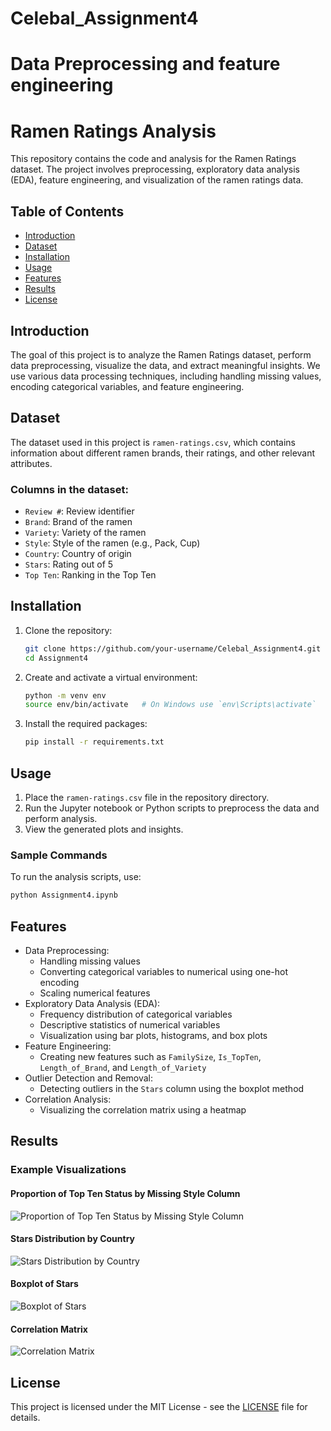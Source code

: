 # Celebal_Assignment4
# Data Preprocessing and feature engineering
# Ramen Ratings Analysis

This repository contains the code and analysis for the Ramen Ratings dataset. The project involves preprocessing, exploratory data analysis (EDA), feature engineering, and visualization of the ramen ratings data.

## Table of Contents

- [Introduction](#introduction)
- [Dataset](#dataset)
- [Installation](#installation)
- [Usage](#usage)
- [Features](#features)
- [Results](#results)
- [License](#license)

## Introduction

The goal of this project is to analyze the Ramen Ratings dataset, perform data preprocessing, visualize the data, and extract meaningful insights. We use various data processing techniques, including handling missing values, encoding categorical variables, and feature engineering.

## Dataset

The dataset used in this project is `ramen-ratings.csv`, which contains information about different ramen brands, their ratings, and other relevant attributes.

### Columns in the dataset:
- `Review #`: Review identifier
- `Brand`: Brand of the ramen
- `Variety`: Variety of the ramen
- `Style`: Style of the ramen (e.g., Pack, Cup)
- `Country`: Country of origin
- `Stars`: Rating out of 5
- `Top Ten`: Ranking in the Top Ten

## Installation

1. Clone the repository:
   ```bash
   git clone https://github.com/your-username/Celebal_Assignment4.git
   cd Assignment4
   ```

2. Create and activate a virtual environment:
   ```bash
   python -m venv env
   source env/bin/activate   # On Windows use `env\Scripts\activate`
   ```

3. Install the required packages:
   ```bash
   pip install -r requirements.txt
   ```

## Usage

1. Place the `ramen-ratings.csv` file in the repository directory.
2. Run the Jupyter notebook or Python scripts to preprocess the data and perform analysis.
3. View the generated plots and insights.

### Sample Commands

To run the analysis scripts, use:
```bash
python Assignment4.ipynb
```

## Features

- Data Preprocessing:
  - Handling missing values
  - Converting categorical variables to numerical using one-hot encoding
  - Scaling numerical features
- Exploratory Data Analysis (EDA):
  - Frequency distribution of categorical variables
  - Descriptive statistics of numerical variables
  - Visualization using bar plots, histograms, and box plots
- Feature Engineering:
  - Creating new features such as `FamilySize`, `Is_TopTen`, `Length_of_Brand`, and `Length_of_Variety`
- Outlier Detection and Removal:
  - Detecting outliers in the `Stars` column using the boxplot method
- Correlation Analysis:
  - Visualizing the correlation matrix using a heatmap

## Results

### Example Visualizations

#### Proportion of Top Ten Status by Missing Style Column
![Proportion of Top Ten Status by Missing Style Column](images/1.png)

#### Stars Distribution by Country
![Stars Distribution by Country](images/2.png)

#### Boxplot of Stars
![Boxplot of Stars](images/3.png)

#### Correlation Matrix
![Correlation Matrix](images/4.png)

## License

This project is licensed under the MIT License - see the [LICENSE](LICENSE) file for details.
```

